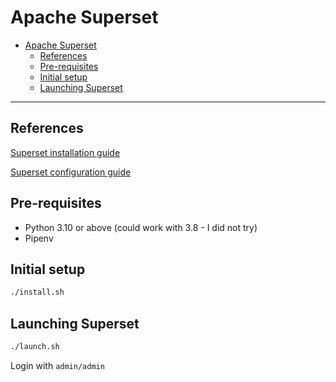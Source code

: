 # Apache Superset


- [Apache Superset](#apache-superset)
  - [References](#references)
  - [Pre-requisites](#pre-requisites)
  - [Initial setup](#initial-setup)
  - [Launching Superset](#launching-superset)

---

## References

[Superset installation guide](https://super:set.apache.org/docs/installation/installing-superset-from-pypi/)

[Superset configuration guide](https://superset.apache.org/docs/installation/configuring-superset/)

## Pre-requisites

- Python 3.10 or above (could work with 3.8 - I did not try)
- Pipenv

## Initial setup

```bash
./install.sh
```

## Launching Superset

```bash
./launch.sh
```

Login with `admin/admin`
